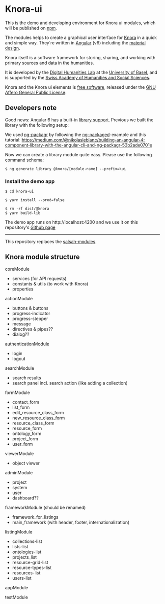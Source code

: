 # Knora-ui

This is the demo and developing environment for Knora ui modules, which will be published on [npm](https://www.npmjs.com/~knora).

The modules helps to create a graphical user interface for [Knora](https://knora.org) in a quick and simple way. They're written in [Angular](https://angular.io) (v6) including the [material design](https://material.angular.io).

Knora itself is a software framework for storing, sharing, and working with primary sources and data in the humanities.

It is developed by the [Digital Humanities Lab](http://dhlab.unibas.ch/) at the [University of Basel](https://unibas.ch/en.html), and is supported by the [Swiss Academy of Humanities and Social Sciences](http://www.sagw.ch/en/sagw.html).

Knora and the Knora ui elements is [free software](http://www.gnu.org/philosophy/free-sw.en.html), released under the [GNU Affero General Public License](http://www.gnu.org/licenses/agpl-3.0.en.html).


## Developers note
Good news: Angular 6 has a built-in [library support](https://github.com/angular/angular-cli/wiki/stories-create-library). Previous we built the library with the following setup:

We used [ng-packagr](https://github.com/dherges/ng-packagr) by following the [ng-packaged](https://github.com/dherges/ng-packaged)-example and this tutorial: https://medium.com/@nikolasleblanc/building-an-angular-4-component-library-with-the-angular-cli-and-ng-packagr-53b2ade0701e

Now we can create a library module quite easy. Please use the following command schema:

`$ ng generate library @knora/[module-name] --prefix=kui`

### Install the demo app

```
$ cd knora-ui

$ yarn install --prod=false

$ rm -rf dist/@knora
$ yarn build-lib
```

The demo app runs on http://localhost:4200 and we use it on this repository's [Github page](https://dhlab-basel.github.io/Knora-ui)


---

This repository replaces the [salsah-modules](https://github.com/dhlab-basel/salsah-modules).

## Knora module structure

coreModule
* services (for API requests)
* constants & utils (to work with Knora)
* properties

actionModule
* buttons & buttons
* progress-indicator
* progress-stepper
* message
* directives & pipes??
* dialog??

authenticationModule
* login
* logout

searchModule
* search results
* search panel incl. search action (like adding a collection)

formModule
* contact_form
* list_form
* edit_resource_class_form
* new_resource_class_form
* resource_class_form
* resource_form
* ontology_form
* project_form
* user_form

viewerModule
* object viewer

adminModule
* project
* system
* user
* dashboard??

frameworkModule (should be renamed)
* framework_for_listings
* main_framework (with header, footer, internationalization)

listingModule
* collections-list
* lists-list
* ontologies-list
* projects_list
* resource-grid-list
* resource-types-list
* resources-list
* users-list

appModule

testModule
